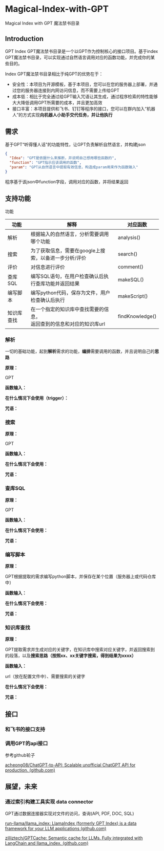 # Magical-Index-with-GPT
Magical Index with GPT 魔法禁书目录
## Introduction

GPT Index GPT魔法禁书目录是一个以GPT作为控制核心的接口项目。基于index GPT魔法禁书目录，可以实现通过自然语言调用对应的函数功能，并完成你的某些目的。

Index GPT魔法禁书目录相比于纯GPT的优势在于：

* 安全性：本项目为开源模板，基于本项目，您可以在您的服务器上部署，并通过您的服务器连接到内网访问信息，而不需要上传给GPT
* 成本低：相比于完全通过给GPT输入咒语让其生成，通过程序检索的特性能够大大降低调用GPT所需要的成本，并且更加高效
* 接口丰富：本项目提供和飞书、钉钉等程序的接口，您可以在群内加入“机器人”的方式实现**向机器人小助手交代任务，并让他执行**

## 需求

基于GPT“听得懂人话”的功能特性，让GPT负责解析自然语言，并构建json

```json
{
  "Idea": "GPT是依据什么来推断，并说明自己想用哪些函数的",
  "function": "GPT指示应该调用的函数",
  "param": "GPT从自然语言中提取有效信息，构造成param用来作为函数输入"
}
```

程序基于该json中function字段，调用对应的函数，并将结果返回

## 支持功能

功能

| 功能       | 解释                                                                    | 对应函数        |
| ------------ | ------------------------------------------------------------------------- | ----------------- |
| 解析       | 根据输入的自然语言，分析需要调用哪个功能                                | analysis()      |
| 搜索       | 为了获取信息，需要在google上搜索，以备进一步分析/评价                   | search()        |
| 评价       | 对信息进行评价                                                          | comment\()   |
| 查库SQL    | 编写SQL语句，在用户检查确认后执行查库功能并返回结果                     | makeSQL()       |
| 编写脚本   | 编写python代码，保存为文件，用户检查确认后执行                          | makeScript()    |
| 知识库查找 | 在一个指定的知识库中查找需要的信息，<br />返回查到的信息和对应的知识库url<br /> | findKnowledge() |

### 解析

一切的基础功能，起到**解析**需求的功能，**编排**需要调用的函数，并且说明自己的**思路**

**原理：**

GPT


**函数输入：**


**在什么情况下会使用（trigger）：**


**咒语：**


### 搜索

**原理：**

GPT


**函数输入：**


**在什么情况下会使用：**


**咒语：**


### 查库SQL

**原理：**

GPT


**函数输入：**


**在什么情况下会使用：**


**咒语：**


### 编写脚本

**原理：**

GPT根据提取的需求编写python脚本，并保存在某个位置（服务器上或代码仓库中）


**函数输入：**


**在什么情况下会使用：**


**咒语：**


### 知识库查找

**原理：**

GPT提取需求并生成对应的关键字，在知识库中搜索对应关键字，并返回搜索到的段落，以及**搜索思路（按照xx、xx关键字搜索，得到结果为xxxx）**


**函数输入：**

url（放在配置文件中）、需要搜索的关键字


**在什么情况下会使用：**


**咒语：**



## 接口

### 和飞书的接口支持


### 调用GPT的api接口

参考github轮子

[acheong08/ChatGPT-to-API: Scalable unofficial ChatGPT API for production. (github.com)](https://github.com/acheong08/ChatGPT-to-API)


## 展望，未来

### 通过索引构建工具实现 data connector

GPT通过数据连接器实现对文件的访问，查询(API, PDF, DOC, SQL)

[run-llama/llama_index: LlamaIndex (formerly GPT Index) is a data framework for your LLM applications (github.com)](https://github.com/run-llama/llama_index)

[zilliztech/GPTCache: Semantic cache for LLMs. Fully integrated with LangChain and llama_index. (github.com)](https://github.com/zilliztech/GPTCache)